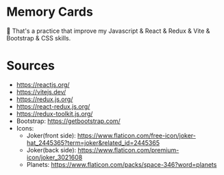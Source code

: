 # Memory Cards

🌴 That's a practice that improve my Javascript & React & Redux & Vite & Bootstrap & CSS skills.

# Sources

- https://reactjs.org/
- https://vitejs.dev/
- https://redux.js.org/
- https://react-redux.js.org/
- https://redux-toolkit.js.org/
- Bootstrap: https://getbootstrap.com/
- Icons:
  - Joker(front side): https://www.flaticon.com/free-icon/joker-hat_2445365?term=joker&related_id=2445365
  - Joker(back side): https://www.flaticon.com/premium-icon/joker_3021608
  - Planets: https://www.flaticon.com/packs/space-346?word=planets
